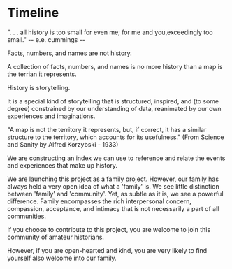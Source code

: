 # Timeline

". . . all history is too small for even me;
for me and you,exceedingly too small."  -- e.e. cummings --

Facts, numbers, and names are not history.

A collection of facts, numbers, and names is no more history than a map is the terrian it represents.  

History is storytelling.

It is a special kind of storytelling that is structured, inspired, and (to some degree) constrained by our understanding of data, reanimated by our own experiences and imaginations. 

"A map is not the territory it represents, but, if correct, it has a similar structure to the territory, which accounts for its usefulness."
(From Science and Sanity by Alfred Korzybski - 1933)

We are constructing an index we can use to reference and relate the events and experiences that make up history.  

We are launching this project as a family project.  However, our family has always held a very open idea of what a 'family' is.  We see little distinction between 'family' and 'community'.  Yet, as subtle as it is, we see a powerful difference.  Family encompasses the rich interpersonal concern, compassion, acceptance, and intimacy that is not necessarily a part of all communities.

If you choose to contribute to this project, you are welcome to join this community of amateur historians.  

However, if you are open-hearted and kind, you are very likely to find yourself also welcome into our family.
